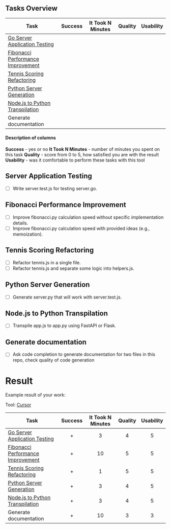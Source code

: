 ## Tasks Overview

| Task                                                      | Success | It Took N Minutes | Quality | Usability |
|-----------------------------------------------------------|:-------:|:-----------------:|:-------:|:---------:|
| [Go Server Application Testing](tests-for-code/README.md) |         |                   |         |           |
| [Fibonacci Performance Improvement](improve/README.md)    |         |                   |         |           |
| [Tennis Scoring Refactoring](refactoring/README.md)       |         |                   |         |           |
| [Python Server Generation](code-for-test/README.md)       |         |                   |         |           |
| [Node.js to Python Transpilation](transpile/README.md)    |         |                   |         |           |
| Generate documentation                                    |         |                   |         |           |

#### Description of columns
**Success** - yes or no
**It Took N Minutes** - number of minutes you spent on this task
**Quality** - score from 0 to 5, how satisfied you are with the result
**Usability** - was it comfortable to perform these tasks with this tool

## Server Application Testing
- [ ] Write server.test.js for testing server.go.

## Fibonacci Performance Improvement
- [ ] Improve fibonacci.py calculation speed without specific implementation details.
- [ ] Improve fibonacci.py calculation speed with provided ideas (e.g., memoization).

## Tennis Scoring Refactoring
- [ ] Refactor tennis.js in a single file.
- [ ] Refactor tennis.js and separate some logic into helpers.js.

## Python Server Generation
- [ ] Generate server.py that will work with server.test.js.

## Node.js to Python Transpilation
- [ ] Transpile app.js to app.py using FastAPI or Flask.

## Generate documentation
- [ ] Ask code completion to generate documentation for two files in this repo, check quality of code generation 




# Result
Example result of your work:

Tool: [Cursor](https://cursor.sh)

| Task                                                      | Success | It Took N Minutes | Quality | Usability |
|-----------------------------------------------------------|:-------:|:-----------------:|:-------:|:---------:|
| [Go Server Application Testing](tests-for-code/README.md) |  +      |        3           |   4     |    5     |
| [Fibonacci Performance Improvement](improve/README.md)    |  +      |        10          |   5     |    5     |
| [Tennis Scoring Refactoring](refactoring/README.md)       |  +      |        1           |   5     |    5     |
| [Python Server Generation](code-for-test/README.md)       |  +      |        3           |   4     |    5     |
| [Node.js to Python Transpilation](transpile/README.md)    |  +      |        3           |   4     |    5     |
| Generate documentation                                    |  +      |        10          |   3     |    3     |

